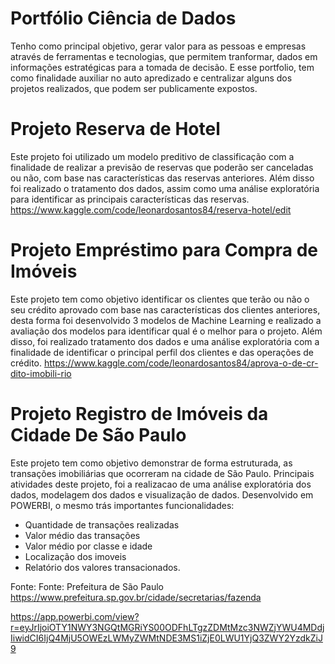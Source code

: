 # Portfólio Ciência de Dados
Tenho como principal objetivo, gerar valor para as pessoas e empresas através de ferramentas e tecnologias, que permitem tranformar, dados em informações estratégicas para a tomada de decisão. E esse portfolio, tem como finalidade auxiliar no auto apredizado e centralizar alguns dos projetos realizados, que podem ser publicamente expostos.

# Projeto Reserva de Hotel
Este projeto foi utilizado um modelo preditivo de classificação com a finalidade de realizar a previsão de reservas que poderão ser canceladas ou não, com base nas características das reservas anteriores. Além disso foi realizado o tratamento dos dados, assim como uma análise exploratória para identificar as principais características das reservas.
https://www.kaggle.com/code/leonardosantos84/reserva-hotel/edit

# Projeto Empréstimo para Compra de Imóveis
Este projeto tem como objetivo identificar os clientes que terão ou não o seu crédito aprovado com base nas características dos clientes anteriores, desta forma foi desenvolvido 3 modelos de Machine Learning e realizado a avaliação dos modelos para identificar qual é o melhor para o projeto. Além disso, foi realizado tratamento dos dados e uma análise exploratória com a finalidade de identificar o principal perfil dos clientes e das operações de crédito.
https://www.kaggle.com/code/leonardosantos84/aprova-o-de-cr-dito-imobili-rio

# Projeto Registro de Imóveis da Cidade De São Paulo
Este projeto tem como objetivo demonstrar de forma estruturada, as transações imobiliárias que ocorreram na cidade de São Paulo. Principais atividades deste projeto, foi a realizacao de uma análise exploratória dos dados, modelagem dos dados e visualização de dados. Desenvolvido em POWERBI, o mesmo trás importantes funcionalidades:
- Quantidade de transações realizadas
- Valor médio das transações
- Valor médio por classe e idade
- Localização dos imoveis
- Relatório dos valores transacionados.

Fonte: Fonte: Prefeitura de São Paulo
https://www.prefeitura.sp.gov.br/cidade/secretarias/fazenda


https://app.powerbi.com/view?r=eyJrIjoiOTY1NWY3NGQtMGRiYS00ODFhLTgzZDMtMzc3NWZjYWU4MDdjIiwidCI6IjQ4MjU5OWEzLWMyZWMtNDE3MS1iZjE0LWU1YjQ3ZWY2YzdkZiJ9
